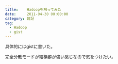 ```yaml
---
title:    Hadoopを触ってみた
date:     2011-04-30 00:00:00
category: 雑記
tag:
  - Hadoop
  - gist
---
```

具体的にはgistに書いた。

完全分散モードが結構癖が強い感じなので気をつけたい。

<script src="https://gist.github.com/944255.js"> </script>
<script src="https://gist.github.com/944342.js"> </script>
